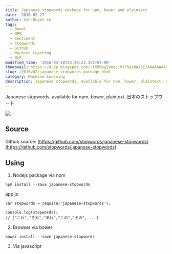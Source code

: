 ```yaml
---
title: Japanese stopwords package for npm, bower and plaintext
date: '2016-02-27'
author: Van-Duyet Le
tags:
  - Bower
  - NPM
  - Sentiment
  - Stopwords
  - Github
  - Machine Learning
  - NLP
modified_time: '2016-03-18T23:29:23.351+07:00'
thumbnail: https://4.bp.blogspot.com/-tKM0wg2Vmqc/VtFheibWiSI/AAAAAAAAQbc/KFhuP43v4lA/s1600/japanese-stopwords.png
slug: /2016/02/japanese-stopwords-package.html
category: Machine Learning
description: Japanese stopwords, available for npm, bower, plaintext. 日本のストップワード
---
```


Japanese stopwords, available for npm, bower, plaintext. 日本のストップワード

[![](https://4.bp.blogspot.com/-tKM0wg2Vmqc/VtFheibWiSI/AAAAAAAAQbc/KFhuP43v4lA/s1600/japanese-stopwords.png)](https://blog.duyet.net/2016/02/japanese-stopwords-package.html)

## Source

Github source: [https://github.com/stopwords/japanese-stopwords](https://github.com/stopwords/japanese-stopwords)

## Using

1. Nodejs package via npm

```
npm install --save japanese-stopwords
```

app.js

```
var stopwords = require('japanese-stopwords');

console.log(stopwords);
// ["これ","それ","あれ","この","その", ...]
```

2. Browser via bower

```
bower install --save japanese-stopwords
```

3. Via javascript <script> tag.

```
<script src="//cdn.rawgit.com/duyetdev/japanese-stopwords/master/dist/japanese-stopword.min.js"></script>
<script>
    console.log(japanese_stopwords); // or window.japanese_stopwords
</script>
```

## Test

```
git clone https://github.com/duyet/japanese-stopwords
cd japanese-stopwords/
npm install
mocha
```

## How to contribute

1. Fork the project on Github ([https://github.com/duyet/japanese-stopwords/fork](https://github.com/duyet/japanese-stopwords/fork))
2. Create a topic branch for your changes
3. Ensure that you provide documentation and test coverage for your changes (patches won’t be accepted without)
4. Create a pull request on Github (these are also a great place to start a conversation around a patch as early as possible)

## License

[MIT License](https://github.com/duyet/japanese-stopwords/blob/master/LICENSE)
